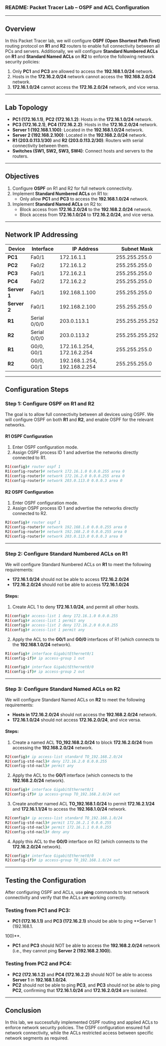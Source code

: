 ### README: Packet Tracer Lab – OSPF and ACL Configuration

---

## Overview

In this Packet Tracer lab, we will configure **OSPF (Open Shortest Path First)** routing protocol on **R1** and **R2** routers to enable full connectivity between all PCs and servers. Additionally, we will configure **Standard Numbered ACLs** on **R1** and **Standard Named ACLs** on **R2** to enforce the following network security policies:

1. Only **PC1** and **PC3** are allowed to access the **192.168.1.0/24** network.
2. Hosts in the **172.16.2.0/24** network cannot access the **192.168.2.0/24** network.
3. **172.16.1.0/24** cannot access the **172.16.2.0/24** network, and vice versa.

---

## Lab Topology

- **PC1 (172.16.1.1)**, **PC2 (172.16.1.2)**: Hosts in the **172.16.1.0/24** network.
- **PC3 (172.16.2.1)**, **PC4 (172.16.2.2)**: Hosts in the **172.16.2.0/24** network.
- **Server 1 (192.168.1.100)**: Located in the **192.168.1.0/24** network.
- **Server 2 (192.168.2.100)**: Located in the **192.168.2.0/24** network.
- **R1 (203.0.113.1/30)** and **R2 (203.0.113.2/30)**: Routers with serial connectivity between them.
- **Switches (SW1, SW2, SW3, SW4)**: Connect hosts and servers to the routers.

---

## Objectives

1. Configure **OSPF** on R1 and R2 for full network connectivity.
2. Implement **Standard Numbered ACLs** on R1 to:
   - Only allow **PC1** and **PC3** to access the **192.168.1.0/24** network.
3. Implement **Standard Named ACLs** on R2 to:
   - Block access from **172.16.2.0/24** to the **192.168.2.0/24** network.
   - Block access from **172.16.1.0/24** to **172.16.2.0/24**, and vice versa.

---

## Network IP Addressing

| Device         | Interface      | IP Address       | Subnet Mask       |
|----------------|----------------|------------------|-------------------|
| **PC1**        | Fa0/1           | 172.16.1.1       | 255.255.255.0     |
| **PC2**        | Fa0/2            | 172.16.1.2       | 255.255.255.0     |
| **PC3**        | Fa0/1            | 172.16.2.1       | 255.255.255.0     |
| **PC4**        | Fa0/2            | 172.16.2.2       | 255.255.255.0     |
| **Server 1**   | Fa0/1            | 192.168.1.100    | 255.255.255.0     |
| **Server 2**   | Fa0/1            | 192.168.2.100    | 255.255.255.0     |
| **R1**         | Serial 0/0/0   | 203.0.113.1      | 255.255.255.252   |
| **R2**         | Serial 0/0/0   | 203.0.113.2      | 255.255.255.252   |
| **R1**         | G0/0, G0/1     | 172.16.1.254, 172.16.2.254 | 255.255.255.0 |
| **R2**         | G0/0, G0/1     | 192.168.1.254, 192.168.2.254 | 255.255.255.0 |

---

## Configuration Steps

### Step 1: Configure OSPF on R1 and R2

The goal is to allow full connectivity between all devices using OSPF. We will configure OSPF on both **R1** and **R2**, and enable OSPF for the relevant networks.

#### R1 OSPF Configuration

1. Enter OSPF configuration mode.
2. Assign OSPF process ID 1 and advertise the networks directly connected to R1.

```bash
R1(config)# router ospf 1
R1(config-router)# network 172.16.1.0 0.0.0.255 area 0
R1(config-router)# network 172.16.2.0 0.0.0.255 area 0
R1(config-router)# network 203.0.113.0 0.0.0.3 area 0
```

#### R2 OSPF Configuration

1. Enter OSPF configuration mode.
2. Assign OSPF process ID 1 and advertise the networks directly connected to R2.

```bash
R2(config)# router ospf 1
R2(config-router)# network 192.168.1.0 0.0.0.255 area 0
R2(config-router)# network 192.168.2.0 0.0.0.255 area 0
R2(config-router)# network 203.0.113.0 0.0.0.3 area 0
```

---

### Step 2: Configure Standard Numbered ACLs on R1

We will configure Standard Numbered ACLs on **R1** to meet the following requirements:
- **172.16.1.0/24** should not be able to access **172.16.2.0/24**
- **172.16.2.0/24** should not be able to access **172.16.1.0/24**

#### Steps:

1. Create ACL 1 to deny **172.16.1.0/24**, and permit all other hosts.
   
```bash
R1(config)# access-list 1 deny 172.16.1.0 0.0.0.255
R1(config)# access-list 1 permit any
R1(config)# access-list 2 deny 172.16.2.0 0.0.0.255
R1(config)# access-list 1 permit any
```

2. Apply the ACL to the **G0/1** and **G0/0** interfaces of R1 (which connects to the **192.168.1.0/24** network).

```bash
R1(config)# interface GigabitEthernet0/1
R1(config-if)# ip access-group 1 out
```

```bash
R1(config)# interface GigabitEthernet0/0
R1(config-if)# ip access-group 2 out
```

---

### Step 3: Configure Standard Named ACLs on R2

We will configure Standard Named ACLs on **R2** to meet the following requirements:
- **Hosts in 172.16.2.0/24** should not access the **192.168.2.0/24** network.
- **172.16.1.0/24** should not access **172.16.2.0/24**, and vice versa.

#### Steps:

1. Create a named ACL **TO_192.168.2.0/24** to block **172.16.2.0/24** from accessing the **192.168.2.0/24** network.

```bash
R2(config)# ip access-list standard TO_192.168.2.0/24
R2(config-std-nacl)# deny 172.16.2.0 0.0.0.255
R2(config-std-nacl)# permit any
```

2. Apply the ACL to the **G0/1** interface (which connects to the **192.168.2.0/24** network).

```bash
R2(config)# interface GigabitEthernet0/1
R2(config-if)# ip access-group TO_192.168.2.0/24 out
```

3. Create another named ACL **TO_192.168.1.0/24** to permit **172.16.2.1/24** and **172.16.1.1/24** to access the **192.168.1.0/24** network.

```bash
R2(config)# ip access-list standard TO_192.168.1.0/24
R2(config-std-nacl)# permit 172.16.2.1 0.0.0.255
R2(config-std-nacl)# permit 172.16.1.1 0.0.0.255
R2(config-std-nacl)# deny any
```

4. Apply this ACL to the **G0/0** interface on R2 (which connects to the **172.16.2.0/24** network).

```bash
R2(config)# interface GigabitEthernet0/0
R2(config-if)# ip access-group TO_192.168.1.0/24 out
```

---

## Testing the Configuration

After configuring OSPF and ACLs, use **ping** commands to test network connectivity and verify that the ACLs are working correctly.

### Testing from PC1 and PC3:
- **PC1 (172.16.1.1)** and **PC3 (172.16.2.1)** should be able to ping **Server 1 (192.168.1.

100)**.
- **PC1** and **PC3** should NOT be able to access the **192.168.2.0/24** network (i.e., they cannot ping **Server 2 (192.168.2.100)**).

### Testing from PC2 and PC4:
- **PC2 (172.16.1.2)** and **PC4 (172.16.2.2)** should NOT be able to access **Server 1** in **192.168.1.0/24**.
- **PC2** should not be able to ping **PC3**, and **PC3** should not be able to ping **PC2**, confirming that **172.16.1.0/24** and **172.16.2.0/24** are isolated.

---

## Conclusion

In this lab, we successfully implemented OSPF routing and applied ACLs to enforce network security policies. The OSPF configuration ensured full network connectivity, while the ACLs restricted access between specific network segments as required.

